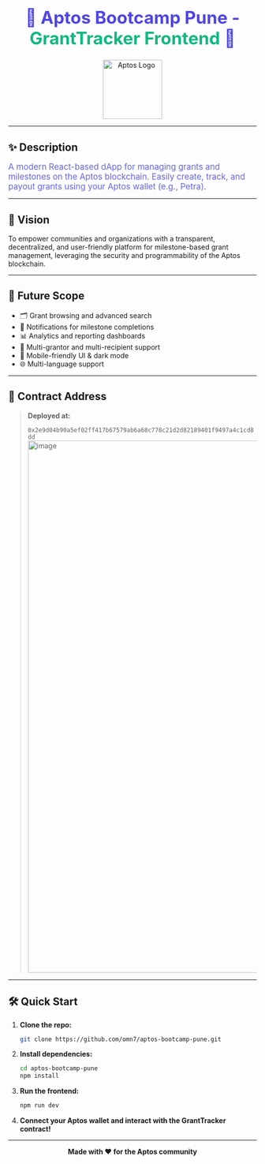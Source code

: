 
<div align="center">
  <h1 style="color:#4F46E5; font-size:2.5em;">🚀 Aptos Bootcamp Pune - <span style="color:#10B981;">GrantTracker Frontend</span> 🎉</h1>
  <img src="https://aptos.dev/img/logos/aptos_logo.svg" alt="Aptos Logo" width="120"/>
</div>

---

## ✨ Description

<span style="color:#6366F1; font-size:1.2em;">A modern React-based dApp for managing grants and milestones on the Aptos blockchain. Easily create, track, and payout grants using your Aptos wallet (e.g., Petra).</span>

---

## 🌟 Vision

To empower communities and organizations with a transparent, decentralized, and user-friendly platform for milestone-based grant management, leveraging the security and programmability of the Aptos blockchain.

---

## 🔮 Future Scope

- 🗂️ Grant browsing and advanced search
- 🔔 Notifications for milestone completions
- 📊 Analytics and reporting dashboards
- 👥 Multi-grantor and multi-recipient support
- 📱 Mobile-friendly UI & dark mode
- 🌐 Multi-language support

---

## 📜 Contract Address

> **Deployed at:**
> 
> `0x2e9d04b90a5ef02ff417b67579ab6a68c778c21d2d82189401f9497a4c1cd8dd`
> <img width="1919" height="1079" alt="image" src="https://github.com/user-attachments/assets/c565a602-de01-4924-a2fd-2c3232884b37" />


---

## 🛠️ Quick Start

1. **Clone the repo:**
	```sh
	git clone https://github.com/omn7/aptos-bootcamp-pune.git
	```
2. **Install dependencies:**
	```sh
	cd aptos-bootcamp-pune
	npm install
	```
3. **Run the frontend:**
	```sh
	npm run dev
	```
4. **Connect your Aptos wallet and interact with the GrantTracker contract!**

---

<div align="center">
  <b>Made with ❤️ for the Aptos community</b>
</div>
